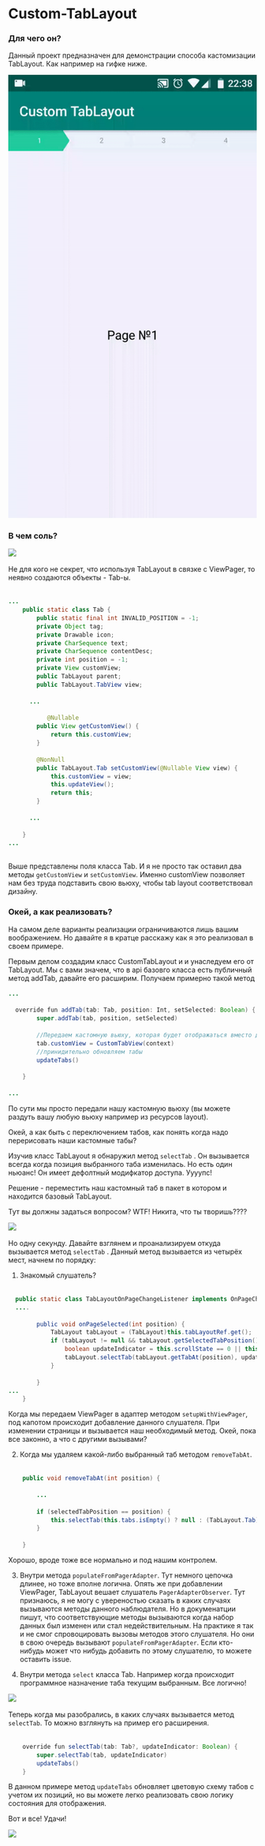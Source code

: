 # Custom-TabLayout

### Для чего он?

Данный проект предназначен для демонстрации способа кастомизации TabLayout.
Как например на гифке ниже.

![](https://github.com/mercuriy94/Custom-TabLayout/blob/master/images/sample.gif?raw=true)

### В чем соль?

![](http://pavon.kz/cache/normal/media/img/gallery/source/1757/1397196341_13958330342959.jpeg)

Не для кого не секрет, что используя TabLayout в связке с ViewPager, то неявно создаются объекты - Tab-ы. 

~~~ java

...
    public static class Tab {
        public static final int INVALID_POSITION = -1;
        private Object tag;
        private Drawable icon;
        private CharSequence text;
        private CharSequence contentDesc;
        private int position = -1;
        private View customView;
        public TabLayout parent;
        public TabLayout.TabView view;
      
      ...
      
           @Nullable
        public View getCustomView() {
            return this.customView;
        }

        @NonNull
        public TabLayout.Tab setCustomView(@Nullable View view) {
            this.customView = view;
            this.updateView();
            return this;
        }
        
      ...
  
    }
...
  
~~~

Выше представлены поля класса Tab. И я не просто так оставил два методы `getCustomView` и `setCustomView`. Именно customView позволяет нам без труда подставить свою вьюху, чтобы tab layout соответствовал дизайну.

### Окей, а как реализовать?

На самом деле варианты реализации ограничиваются лишь вашим воображением. Но давайте я в кратце расскажу как я это реализовал в своем примере.
 
Первым делом создадим класс CustomTabLayout и и унаследуем его от TabLayout. 
Мы с вами значем, что в  api базовго класса есть  публичный метод addTab, давайте его расширим. 
Получаем примерно такой метод 

~~~ java
...
  
  override fun addTab(tab: Tab, position: Int, setSelected: Boolean) {
        super.addTab(tab, position, setSelected)

        //Передаем кастомную вьюху, которая будет отображаться вместо дефолтной
        tab.customView = CustomTabView(context)
        //принидительно обновляем табы
        updateTabs()

    }

...
~~~

По сути мы просто передали нашу кастомную вьюху (вы можете раздуть вашу любую вьюху например из ресурсов layout).

Окей, а как быть с переключением табов, как понять когда надо перерисовать наши кастомные табы?

Изучив класс TabLayout я обнаружил метод `selectTab` . Он вызывается всегда когда позиция выбранного таба изменилась. Но есть один ньюанс! Он имеет дефолтный модифкатор доступа. Уууупс!

Решение -  переместить наш кастомный таб в пакет в котором и находится базовый TabLayout. 

Тут вы должны задаться вопросом? WTF! Никита, что ты творишь????

![](https://alicegellmdia5003.files.wordpress.com/2015/05/what_meme.jpg)

Но одну секунду. Давайте взглянем и проанализируем  откуда вызывается метод  `selectTab` .  Данный метод вызывается из четырёх мест, начнем по порядку: 

1.  Знакомый слушатель?

~~~ java

  public static class TabLayoutOnPageChangeListener implements OnPageChangeListener {
  ....

        public void onPageSelected(int position) {
            TabLayout tabLayout = (TabLayout)this.tabLayoutRef.get();
            if (tabLayout != null && tabLayout.getSelectedTabPosition() != position && position < tabLayout.getTabCount()) {
                boolean updateIndicator = this.scrollState == 0 || this.scrollState == 2 && this.previousScrollState == 0;
                tabLayout.selectTab(tabLayout.getTabAt(position), updateIndicator);
            }

        }
...
    }

~~~

Когда мы передаем ViewPager в адаптер методом  `setupWithViewPager`, под капотом происходит добавление данного слушателя. При изменении страницы и вызывается наш необходимый метод. Окей, пока все законно, а что с другими вызывами?

2. Когда мы удаляем какой-либо выбранный таб методом `removeTabAt`.  

~~~ java

    public void removeTabAt(int position) {

        ...
          
        if (selectedTabPosition == position) {
            this.selectTab(this.tabs.isEmpty() ? null : (TabLayout.Tab)this.tabs.get(Math.max(0, position - 1)));
        }

    }

~~~

Хорошо, вроде тоже все нормально и под нашим контролем.

3.  Внутри метода `populateFromPagerAdapter`.
Тут  немного цепочка длинее, но тоже вполне логична. Опять же при добавлении ViewPager, TabLayout вешает слушатель  `PagerAdapterObserver`. Тут признаюсь, я не могу с увереностью сказать в каких случаях вызываются методы данного наблюдателя. Но в докуменатции пишут, что  соответствующие методы вызываются когда набор данных был изменен или стал недействительным. На практике я так и не смог спровоцировать вызовы методов этого слушателя. Но они в свою очередь вызывают  `populateFromPagerAdapter`. Если кто-нибудь может что нибудь добавить по этому слушателю, то можете оставить issue.

4. Внутри метода `select` класса Tab. Например когда происходит программное назначение таба текущим выбранным. Все логично!

![](http://memesmix.net/media/created/ktk2te.jpg)

Теперь когда мы разобрались, в каких случаях вызывается метод `selectTab`.  То можно взглянуть на пример его расширения. 

~~~ java

    override fun selectTab(tab: Tab?, updateIndicator: Boolean) {
        super.selectTab(tab, updateIndicator)
        updateTabs()
    }

~~~

В  данном примере метод `updateTabs` обновляет цветовую схему табов  с учетом их позиций, но вы можете легко реализовать свою логику состояния для отображения.

Вот и все! Удачи!

![](http://i.imgur.com/OL1Cf.jpg)
